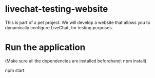 # livechat-testing-website

This is part of a pet project.
We will develop a website that allows you to dynamically configure LiveChat, for testing purposes.

# Run the application
(Make sure all the dependencies are installed beforehand: npm install)

npm start
